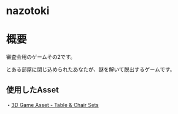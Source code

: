 # nazotoki
# 概要
審査会用のゲームその2です。

とある部屋に閉じ込められたあなたが、謎を解いて脱出するゲームです。

## 使用したAsset
・[3D Game Asset - Table & Chair Sets](https://assetstore.unity.com/packages/3d/props/3d-game-asset-table-chair-sets-199726)
